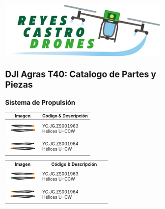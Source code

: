 ![Reyes Castro Drones](/Reyes-Castro-Drones_LOGO.png "Reyes Castro Drones")

# DJI Agras T40: Catalogo de Partes y Piezas

## Sistema de Propulsión

| Imagen | Código & Descripción |
| ------ | -------------------- |
| <img src="./YC.JG.ZS001963.png" width="100"> | YC.JG.ZS001963<br>Hélices U-CCW |
| <img src="./YC.JG.ZS001964.png" width="100"> | YC.JG.ZS001964<br>Hélices U-CW  |

<table>
  <tr>
    <th style="width:34%">Imagen</th>
    <th style="width:66%">Código & Descripción</th>
  </tr>
  <tr>
    <td><img src="./YC.JG.ZS001963.png" width="100"></td>
    <td>YC.JG.ZS001963<br>Hélices U-CCW</td>
  </tr>
  <tr>
    <td><img src="./YC.JG.ZS001964.png" width="100"></td>
    <td>YC.JG.ZS001964<br>Hélices U-CW</td>
  </tr>
</table>
